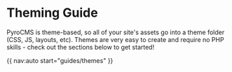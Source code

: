 # Theming Guide

PyroCMS is theme-based, so all of your site's assets go into a theme folder (CSS, JS, layouts, etc). Themes are very easy to create and require no PHP skills - check out the sections below to get started! 

{{ nav:auto start="guides/themes" }}